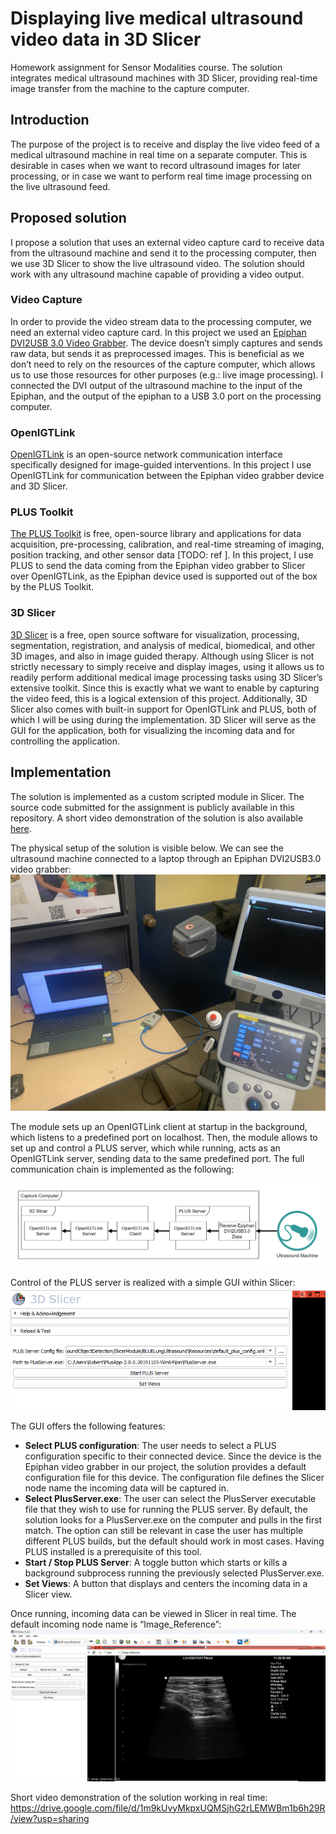 # Displaying live medical ultrasound video data in 3D Slicer
Homework assignment for Sensor Modalities course.
The solution integrates medical ultrasound machines with 3D Slicer, providing real-time image transfer from the machine to the capture computer.

## Introduction
The purpose of the project is to receive and display the live video feed of a medical ultrasound machine in real time on a separate computer. This is desirable in cases when we want to record ultrasound images for later processing, or in case we want to perform real time image processing on the live ultrasound feed.

## Proposed solution
I propose a solution that uses an external video capture card to receive data from the ultrasound machine and send it to the processing computer, then we use 3D Slicer to show the live ultrasound video. The solution should work with any ultrasound machine capable of providing a video output. 

### Video Capture
In order to provide the video stream data to the processing computer, we need an external video capture card. In this project we used an [Epiphan DVI2USB 3.0 Video Grabber](https://www.epiphan.com/products/dvi2usb-3-0/). The device doesn’t simply captures and sends raw data, but sends it as preprocessed images. This is beneficial as we don’t need to rely on the resources of the capture computer, which allows us to use those resources for other purposes (e.g.: live image processing). I connected the DVI output of the ultrasound machine to the input of the Epiphan, and the output of the epiphan to a USB 3.0 port on the processing computer.

### OpenIGTLink
[OpenIGTLink](http://openigtlink.org/about.html) is an open-source network communication interface specifically designed for image-guided interventions. In this project I use OpenIGTLink for communication between the Epiphan video grabber device and 3D Slicer.

### PLUS Toolkit
[The PLUS Toolkit](https://plustoolkit.github.io/about) is free, open-source library and applications for data acquisition, pre-processing, calibration, and real-time streaming of imaging, position tracking, and other sensor data [TODO: ref ]. In this project, I use PLUS to send the data coming from the Epiphan video grabber to Slicer over OpenIGTLink, as the Epiphan device used is supported out of the box by the PLUS Toolkit.

### 3D Slicer
[3D Slicer](https://www.slicer.org/) is a free, open source software for visualization, processing, segmentation, registration, and analysis of medical, biomedical, and other 3D images, and also in image guided therapy. Although using Slicer is not strictly necessary to simply receive and display images, using it allows us to readily perform additional medical image processing tasks using 3D Slicer’s extensive toolkit. Since this is exactly what we want to enable by capturing the video feed, this is a logical extension of this project. Additionally, 3D Slicer also comes with built-in support for OpenIGTLink and PLUS, both of which I will be using during the implementation. 3D Slicer will serve as the GUI for the application, both for visualizing the incoming data and for controlling the application.

## Implementation
The solution is implemented as a custom scripted module in Slicer. The source code submitted for the assignment is publicly available in this repository. A short video demonstration of the solution is also available [here](https://drive.google.com/file/d/1m9kUvyMkpxUQMSjhG2rLEMWBm1b6h29R/view?usp=sharing).

The physical setup of the solution is visible below. We can see the ultrasound machine connected to a laptop through an Epiphan DVI2USB3.0 video grabber:
![alt text](https://github.com/RobertZsoltSzabo/DL8TQ2_SensorModalities/blob/main/Documentation/Images/Physical_setup.jpg "Physical implementation")

The module sets up an OpenIGTLink client at startup in the background, which listens to a predefined port on localhost. Then, the module allows to set up and control a PLUS server, which while running, acts as an OpenIGTLink server, sending data to the same predefined port. The full communication chain is implemented as the following:

![alt text](https://github.com/RobertZsoltSzabo/DL8TQ2_SensorModalities/blob/main/Documentation/Images/Communication_Diagram.png "Communication architecture")

Control of the PLUS server is realized with a simple GUI within Slicer:
![alt text](https://github.com/RobertZsoltSzabo/DL8TQ2_SensorModalities/blob/main/Documentation/Images/Slicer_GUI.png "Slicer module GUI")

The GUI offers the following features:
- **Select PLUS configuration**: The user needs to select a PLUS configuration specific to their connected device. Since the device is the Epiphan video grabber in our project, the solution provides a default configuration file for this device. The configuration file defines the Slicer node name the incoming data will be captured in.
- **Select PlusServer.exe**: The user can select the PlusServer executable file that they wish to use for running the PLUS server. By default, the solution looks for a PlusServer.exe on the computer and pulls in the first match. The option can still be relevant in case the user has multiple different PLUS builds, but the default should work in most cases. Having PLUS installed is a prerequisite of this tool.
- **Start / Stop PLUS Server**: A toggle button which starts or kills a background subprocess running the previously selected PlusServer.exe.
- **Set Views**: A button that displays and centers the incoming data in a Slicer view.

Once running, incoming data can be viewed in Slicer in real time. The default incoming node name is “Image_Reference”:
![alt text](https://github.com/RobertZsoltSzabo/DL8TQ2_SensorModalities/blob/main/Documentation/Images/displayed_US_image.png "Live ultrasound image displayed in Slicer")

Short video demonstration of the solution working in real time:
https://drive.google.com/file/d/1m9kUvyMkpxUQMSjhG2rLEMWBm1b6h29R/view?usp=sharing
